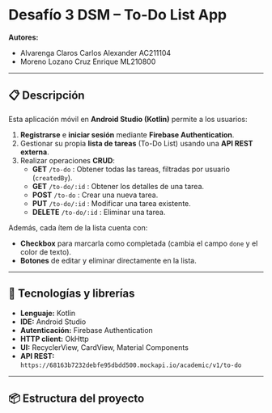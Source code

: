 ﻿
# Desafío 3 DSM – To-Do List App

**Autores:**  
- Alvarenga Claros Carlos Alexander AC211104 
- Moreno Lozano Cruz Enrique ML210800

---

## 📋 Descripción

Esta aplicación móvil en **Android Studio (Kotlin)** permite a los usuarios:

1. **Registrarse** e **iniciar sesión** mediante **Firebase Authentication**.  
2. Gestionar su propia **lista de tareas** (To-Do List) usando una **API REST externa**.  
3. Realizar operaciones **CRUD**:
   - **GET** `/to-do` : Obtener todas las tareas, filtradas por usuario (`createdBy`).  
   - **GET** `/to-do/:id` : Obtener los detalles de una tarea.  
   - **POST** `/to-do` : Crear una nueva tarea.  
   - **PUT** `/to-do/:id` : Modificar una tarea existente.  
   - **DELETE** `/to-do/:id` : Eliminar una tarea.  

Además, cada ítem de la lista cuenta con:
- **Checkbox** para marcarla como completada (cambia el campo `done` y el color de texto).  
- **Botones** de editar y eliminar directamente en la lista.  

---

## 🚀 Tecnologías y librerías

- **Lenguaje:** Kotlin  
- **IDE:** Android Studio  
- **Autenticación:** Firebase Authentication  
- **HTTP client:** OkHttp  
- **UI:** RecyclerView, CardView, Material Components  
- **API REST:**  
  `https://68163b7232debfe95dbdd500.mockapi.io/academic/v1/to-do`

---

## 📦 Estructura del proyecto

